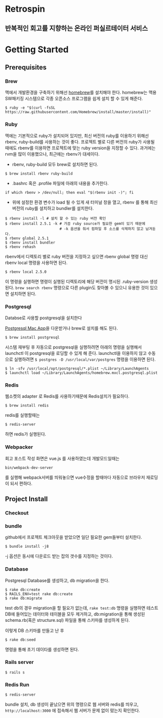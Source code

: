 # Retrospin
## 반복적인 회고를 지향하는 온라인 퍼실르테이터 서비스

# Getting Started

## Prerequisites
### Brew

맥에서 개발환경을 구축하기 위해선 [homebrew](http://brew.sh/)를 설치해야 한다. homebrew는 맥용 SW패키징 시스템으로 각종 오픈소스 프로그램을 쉽게 설치 할 수 있게 해준다.

```shell
$ ruby -e "$(curl -fsSL https://raw.githubusercontent.com/Homebrew/install/master/install)"
```

### Ruby 
 
맥에는 기본적으로 ruby가 설치되어 있지만, 최신 버전의 ruby를 이용하기 위해선 rbenv, ruby-build를 사용하는 것이 좋다. 프로젝트 별로 다른 버전의 ruby가 사용될 때에도 rbenv를 이용하면 프로젝트에 맞는 ruby version을 지정할 수 있다. 과거에는 rvm을 많이 이용했으나, 최근에는 rbenv가 대세이다. 

* rbenv, ruby-build 모두 brew로 설치하면 된다.

```shell
$ brew install rbenv ruby-build
```

* .bashrc 혹은 .profile 파일에 아래의 내용을 추가한다. 

```shell
if which rbenv > /dev/null; then eval "$(rbenv init -)"; fi
```

* 위에 설정한 환경 변수가 load 될 수 있게 새 터미널 창을 열고, rbenv 를 통해 최신 버전의 ruby를 설치하고 bundler를 설치한다.

```shell
$ rbenv install -l # 설치 할 수 있는 ruby 버전 확인
$ rbenv install 2.5.1 -k # 가끔 ruby source가 필요한 gem이 있기 때문에
                         # -k 옵션을 줘서 컴파일 후 소스를 삭제하지 않고 남겨둔다.
$ rbenv global 2.5.1 
$ rbenv install bundler
$ rbenv rehash 
```

rbenv에서 디렉토리 별로 ruby 버전을 지정하고 싶으면 rbenv global 명령 대신 rbenv local 명령을 사용하면 된다.

`$ rbenv local 2.5.0`

이 명령을 실행하면 명령이 실행된 디렉토리에 해당 버전이 명시된 .ruby-version 생성된다.
`brew search rbenv` 명령으로 다른 plugin도 찾아볼 수 있으니 유용한 것이 있으면 설치하면 된다.

### Postgresql 

Databse로 사용할 postgresql을 설치한다

[Postgresql Mac App](https://www.postgresql.org/download/macosx/)을 다운받거나 brew로 설치를 해도 된다.

```shell
$ brew install postgresql
```

시스템 재부팅 후 자동으로 postgresql을 실행하려면 아래의 명령을 실행해서 launchctl 이 postgresql을 로딩할 수 있게 해 준다. launchctl을 이용하지 않고 수동으로 실행하려면 `$ postgres -D /usr/local/var/postgres` 명령을 이용하면 된다.

```shell
$ ln -sfv /usr/local/opt/postgresql/*.plist ~/Library/LaunchAgents
$ launchctl load ~/Library/LaunchAgents/homebrew.mxcl.postgresql.plist
```

### Redis
웹소켓의 adapter 로 Redis를 사용하기때문에 Redis설치가 필요하다.

```shell
$ brew install redis
```
redis를 실행할때는
```shell
$ redis-server
```
하면 redis가 실행된다.

### Webpacker
회고 포스트 작성 화면은 vue.js 를 사용하였는데 개발모드일때는 
```
bin/webpack-dev-server
```
를 실행해 webpack서버를 띄워놓으면 vue수정을 할때마다 자동으로 브라우저 재로딩이 되서 편하다. 

## Project Install

### Checkout

### bundle

github에서 프로젝트 체크아웃을 받았으면 일단 필요한 gem들부터 설치한다. 
```shell
$ bundle install -j8
```

-j 옵션은 동시에 다운로드 받는 잡의 갯수를 지정하는 것이다.

### Database

Postgresql Database를 생성하고, db migration을 한다.

```shell
$ rake db:create
$ RAILS_ENV=test rake db:create
$ rake db:migrate
```

test db의 경우 migration을 할 필요가 없는데, `rake test:db` 명령을 실행하면 테스트 DB에 들어있는 데이터와 테이블을 모두 제거하고, db:migration을 통해 생성된 schema.rb(혹은 structure.sql) 파일을 통해 스키마를 생성하게 된다. 

이렇게 DB 스키마를 만들고 난 후

```shell
$ rake db:seed
```

명령을 통해 초기 데이타를 생성하면 된다.

### Rails server

```shell
$ rails s
```

### Redis Run
```shell
$ redis-server
```

bundle 설치, db 생성이 끝났으면 위의 명령으로 웹 서버와 redis를 띄우고, `http://localhost:3000` 에 접속해서 웹 서버가 문제 없이 떴는지 확인한다. 


